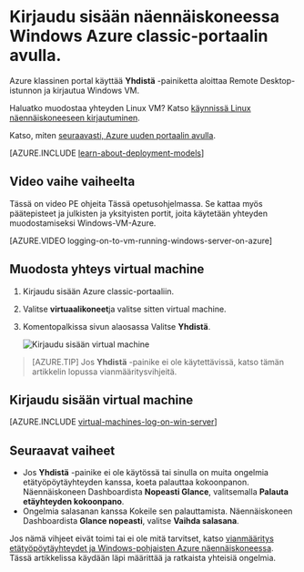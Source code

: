 <properties
    pageTitle="Perinteinen Azure-VM Kirjaudu | Microsoftin Azure"
    description="Kirjaudu näennäiskoneessa Windows perinteinen käyttöönottomalli luotu Azure classic-portaalin avulla."
    services="virtual-machines-windows"
    documentationCenter=""
    authors="cynthn"
    manager="timlt"
    editor="tysonn"
    tags="azure-service-management"/>

<tags
    ms.service="virtual-machines-windows"
    ms.workload="infrastructure-services"
    ms.tgt_pltfrm="vm-windows"
    ms.devlang="na"
    ms.topic="article"
    ms.date="07/28/2016"
    ms.author="cynthn"/>


# <a name="log-on-to-a-windows-virtual-machine-using-the-azure-classic-portal"></a>Kirjaudu sisään näennäiskoneessa Windows Azure classic-portaalin avulla.

Azure klassinen portal käyttää **Yhdistä** -painiketta aloittaa Remote Desktop-istunnon ja kirjautua Windows VM.

Haluatko muodostaa yhteyden Linux VM? Katso [käynnissä Linux näennäiskoneeseen kirjautuminen](virtual-machines-linux-mac-create-ssh-keys.md).

Katso, miten [seuraavasti, Azure uuden portaalin avulla](virtual-machines-windows-connect-logon.md).

[AZURE.INCLUDE [learn-about-deployment-models](../../includes/learn-about-deployment-models-classic-include.md)] 

## <a name="video-walkthrough"></a>Video vaihe vaiheelta

Tässä on video PE ohjeita Tässä opetusohjelmassa. Se kattaa myös päätepisteet ja julkisten ja yksityisten portit, joita käytetään yhteyden muodostamiseksi Windows-VM-Azure.

[AZURE.VIDEO logging-on-to-vm-running-windows-server-on-azure]


## <a name="connect-to-the-virtual-machine"></a>Muodosta yhteys virtual machine

1. Kirjaudu sisään Azure classic-portaaliin.

2. Valitse **virtuaalikoneet**ja valitse sitten virtual machine.

3. Komentopalkissa sivun alaosassa Valitse **Yhdistä**.

    ![Kirjaudu sisään virtual machine](./media/virtual-machines-windows-classic-connect-logon/connectwindows.png)
    
> [AZURE.TIP] Jos **Yhdistä** -painike ei ole käytettävissä, katso tämän artikkelin lopussa vianmääritysvihjeitä.

## <a name="log-on-to-the-virtual-machine"></a>Kirjaudu sisään virtual machine

[AZURE.INCLUDE [virtual-machines-log-on-win-server](../../includes/virtual-machines-log-on-win-server.md)]

## <a name="next-steps"></a>Seuraavat vaiheet

-   Jos **Yhdistä** -painike ei ole käytössä tai sinulla on muita ongelmia etätyöpöytäyhteyden kanssa, koeta palauttaa kokoonpanon. Näennäiskoneen Dashboardista **Nopeasti Glance**, valitsemalla **Palauta etäyhteyden kokoonpano**.
-   Ongelmia salasanan kanssa Kokeile sen palauttamista. Näennäiskoneen Dashboardista **Glance nopeasti**, valitse **Vaihda salasana**.

Jos nämä vihjeet eivät toimi tai ei ole mitä tarvitset, katso [vianmääritys etätyöpöytäyhteydet ja Windows-pohjaisten Azure näennäiskoneessa](virtual-machines-windows-troubleshoot-rdp-connection.md). Tässä artikkelissa käydään läpi määrittää ja ratkaista yhteisiä ongelmia.


